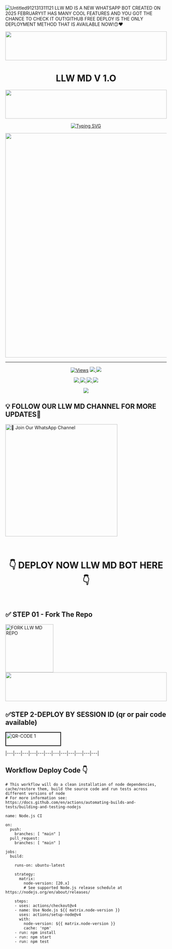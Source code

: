 ![Untitled912131311121](https://github.com/user-attachments/assets/6b1bc5c8-fc02-4c2a-a5bf-b53be0a6cb3e)
LLW MD IS A NEW WHATSAPP BOT CREATED
ON 2025 FEBRUARY!IT HAS MANY COOL 
FEATURES AND YOU GOT THE CHANCE TO
CHECK IT OUT!GITHUB FREE DEPLOY
IS THE ONLY DEPLOYMENT METHOD
THAT IS AVAILABLE NOW!🙃❤️

<img src="https://i.imgur.com/dBaSKWF.gif" height="90" width="100%">


<h1 align="center">LLW MD V 1.O</h1>

<img src="https://i.imgur.com/dBaSKWF.gif" height="90" width="100%">

<p align="center">
<a href="https://git.io/typing-svg"><img src="https://readme-typing-svg.demolab.com?font=Fira+Code&weight=700&size=33&pause=1000&color=5513F7&width=435&lines=LLW+MD+V+1.0+WHATSAPP+BOT+BY+LLW+EDITZ" alt="Typing SVG" /></a>
</p>
<p align="center">
<a href="https://github.com/LLWEDITZ/">
    <img src="img here"  width="700px">
</a>
<hr>


<p align="center">

  <a href="https://github.com/LLWEDITZ/LLW-MD">
    <img src="https://hits.seeyoufarm.com/api/count/incr/badge.svg?url=https%3A%2F%2Fgithub.com%2FLLWEDITZ%2FLLW-MD&count_bg=%2379C83D&title_bg=%23555555&icon=gitpod.svg&icon_color=%23E7E7E7&title=Views&edge_flat=false" alt="Views"/></a>
  
  </a>
  <a href="https://github.com/LLWEDITZ/LLW-MD/fork">
    <img src="https://img.shields.io/github/forks/MRLLW/LLW-MD?label=Fork&style=social">
    
  </a>
  <a href="https://github.com/LLWEDITZ/LLW-MD/stargazers">
    <img src="https://img.shields.io/github/stars/LLWEDITZ/LLW-MD?style=social">
  </a>
</p>

<p align="center">
  <a href="https://github.com/LLWEDITZ/LLW-MD">
    <img src="https://img.shields.io/github/repo-size/LLWEDITZ/LLW-MD?color=green&label=Repo%20Size&style=plastic">

  </a>
  <a href="https://github.com/LLWEDITZ/LLW-MD">
    <img src="https://img.shields.io/github/license/LLWEDITZ/LLW-MD?color=yellow&label=License&style=plastic">

  </a>
  <a href="https://github.com/LLWEDITZ/LLW-MD">
    <img src="https://img.shields.io/github/languages/top/LLWEDITZ/LLW-MD?color=red&label=Javascript&style=plastic">

  </a>
  <a href="https://github.com/LLWEDITZ/LLW-MD">
    <img src="https://img.shields.io/static/v1?label=Author&message=LAKIRA%20LAKDAM&color=blue&style=plastic">

  </a>
  </p>
 <p align="center">
  <a href="https://github.com/LLWEDITZ/LLW-MD">
    <img src="https://img.shields.io/badge/OUR%20%20%20TEAM-LLW%20GANG%20(LLW)-purple&style=plastic">

  </a>
</p>

## 💡 FOLLOW OUR LLW MD CHANNEL FOR MORE UPDATES💯

<a href="https://whatsapp.com/channel/0029Vb0s10t6BIEm7YKTHm3R"><img src="https://img.shields.io/badge/Join%20Our%20WhatsApp%20Channel-blue" alt="📎 Join Our WhatsApp Channel" width="350"></a>

<br>

<div align="center">
 
  <h1>👇 DEPLOY NOW LLW MD BOT HERE👇</h1>
</div>

<br>

## ✅ STEP 01 -  Fork The Repo

<a href="https://github.com/LLWEDITZ/LLW-MD/fork"><img src="https://img.shields.io/badge/Fork%20Repo-blue" alt="FORK LLW MD REPO" width="150"></a>
</br>
<img src="https://i.imgur.com/dBaSKWF.gif" height="90" width="100%">
<br>

## ✅STEP 2-DEPLOY BY SESSION ID (qr or pair code available)

<a href="https://mr-rashmika-official-web.vercel.app/"><img src="https://i.ibb.co/FWSfNmb/scan-qr-zusyco-btn.png" alt="QR-CODE 1" border="2" width="170" height="40" ></a>


|---|---|---|---|---|---|---|---|---|---|---|---|



## Workflow Deploy Code 👇


```
# This workflow will do a clean installation of node dependencies, cache/restore them, build the source code and run tests across different versions of node
# For more information see: https://docs.github.com/en/actions/automating-builds-and-tests/building-and-testing-nodejs

name: Node.js CI

on:
  push:
    branches: [ "main" ]
  pull_request:
    branches: [ "main" ]

jobs:
  build:

    runs-on: ubuntu-latest

    strategy:
      matrix:
        node-version: [20.x]
        # See supported Node.js release schedule at https://nodejs.org/en/about/releases/

    steps:
    - uses: actions/checkout@v4
    - name: Use Node.js ${{ matrix.node-version }}
      uses: actions/setup-node@v4
      with:
        node-version: ${{ matrix.node-version }}
        cache: 'npm'
    - run: npm install
    - run: npm start
    - run: npm test

```

